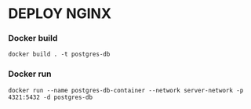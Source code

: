 # DEPLOY NGINX

### Docker build
```docker build . -t postgres-db```
### Docker run
```docker run --name postgres-db-container --network server-network -p 4321:5432 -d postgres-db```